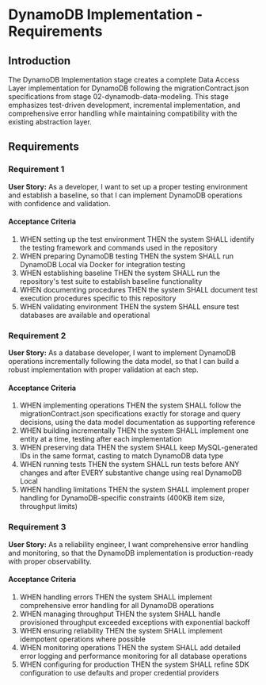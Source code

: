 # DynamoDB Implementation - Requirements

## Introduction

The DynamoDB Implementation stage creates a complete Data Access Layer implementation for DynamoDB following the migrationContract.json specifications from stage 02-dynamodb-data-modeling. This stage emphasizes test-driven development, incremental implementation, and comprehensive error handling while maintaining compatibility with the existing abstraction layer.

## Requirements

### Requirement 1

**User Story:** As a developer, I want to set up a proper testing environment and establish a baseline, so that I can implement DynamoDB operations with confidence and validation.

#### Acceptance Criteria

1. WHEN setting up the test environment THEN the system SHALL identify the testing framework and commands used in the repository
2. WHEN preparing DynamoDB testing THEN the system SHALL run DynamoDB Local via Docker for integration testing
3. WHEN establishing baseline THEN the system SHALL run the repository's test suite to establish baseline functionality
4. WHEN documenting procedures THEN the system SHALL document test execution procedures specific to this repository
5. WHEN validating environment THEN the system SHALL ensure test databases are available and operational

### Requirement 2

**User Story:** As a database developer, I want to implement DynamoDB operations incrementally following the data model, so that I can build a robust implementation with proper validation at each step.

#### Acceptance Criteria

1. WHEN implementing operations THEN the system SHALL follow the migrationContract.json specifications exactly for storage and query decisions, using the data model documentation as supporting reference
2. WHEN building incrementally THEN the system SHALL implement one entity at a time, testing after each implementation
3. WHEN preserving data THEN the system SHALL keep MySQL-generated IDs in the same format, casting to match DynamoDB data type
4. WHEN running tests THEN the system SHALL run tests before ANY changes and after EVERY substantive change using real DynamoDB Local
5. WHEN handling limitations THEN the system SHALL implement proper handling for DynamoDB-specific constraints (400KB item size, throughput limits)

### Requirement 3

**User Story:** As a reliability engineer, I want comprehensive error handling and monitoring, so that the DynamoDB implementation is production-ready with proper observability.

#### Acceptance Criteria

1. WHEN handling errors THEN the system SHALL implement comprehensive error handling for all DynamoDB operations
2. WHEN managing throughput THEN the system SHALL handle provisioned throughput exceeded exceptions with exponential backoff
3. WHEN ensuring reliability THEN the system SHALL implement idempotent operations where possible
4. WHEN monitoring operations THEN the system SHALL add detailed error logging and performance monitoring for all database operations
5. WHEN configuring for production THEN the system SHALL refine SDK configuration to use defaults and proper credential providers